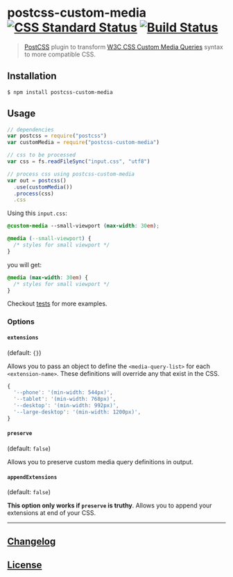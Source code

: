 # postcss-custom-media [![CSS Standard Status](https://jonathantneal.github.io/css-db/badge/mediaqueries-5-custom-mq.svg)](https://jonathantneal.github.io/css-db/#mediaqueries-5-custom-mq) [![Build Status](https://travis-ci.org/postcss/postcss-custom-media.png)](https://travis-ci.org/postcss/postcss-custom-media)

> [PostCSS](https://github.com/postcss/postcss) plugin to transform [W3C CSS Custom Media Queries](https://drafts.csswg.org/mediaqueries-5/#custom-mq) syntax to more compatible CSS.

## Installation

```console
$ npm install postcss-custom-media
```

## Usage

```js
// dependencies
var postcss = require("postcss")
var customMedia = require("postcss-custom-media")

// css to be processed
var css = fs.readFileSync("input.css", "utf8")

// process css using postcss-custom-media
var out = postcss()
  .use(customMedia())
  .process(css)
  .css
```

Using this `input.css`:

```css
@custom-media --small-viewport (max-width: 30em);

@media (--small-viewport) {
  /* styles for small viewport */
}
```

you will get:

```css
@media (max-width: 30em) {
  /* styles for small viewport */
}
```

Checkout [tests](test) for more examples.

### Options

#### `extensions`

(default: `{}`)

Allows you to pass an object to define the `<media-query-list>` for each
`<extension-name>`. These definitions will override any that exist in the CSS.

```javascript
{
  '--phone': '(min-width: 544px)',
  '--tablet': '(min-width: 768px)',
  '--desktop': '(min-width: 992px)',
  '--large-desktop': '(min-width: 1200px)',
}
```

#### `preserve`

(default: `false`)

Allows you to preserve custom media query definitions in output.

#### `appendExtensions`

(default: `false`)

**This option only works if `preserve` is truthy**.
Allows you to append your extensions at end of your CSS.

---

## [Changelog](CHANGELOG.md)

## [License](LICENSE)
